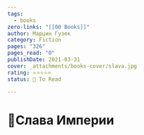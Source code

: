 ```yaml
---
tags:
  - books
zero-links: "[[00 Books]]"
author: Марцин Гузек
category: Fiction
pages: "326"
pages_read: "0"
publishDate: 2021-03-31
cover: _attachments/books-cover/slava.jpg
rating: ⭐⭐⭐⭐⭐
status: 🔷 To Read

---
```

# 📔Слава Империи